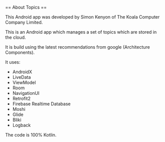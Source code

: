 == About Topics ==

This Android app was developed by Simon Kenyon of The Koala Computer Company Limited.

This is an Android app which manages a set of topics which are stored in the cloud.

It is build using the latest recommendations from google (Architecture Components).

It uses:

* AndroidX
* LiveData
* ViewModel
* Room
* NavigationUI
* Retrofit2
* Firebase Realtime Database
* Moshi
* Glide
* Bliki
* Logback

The code is 100% Kotlin.
